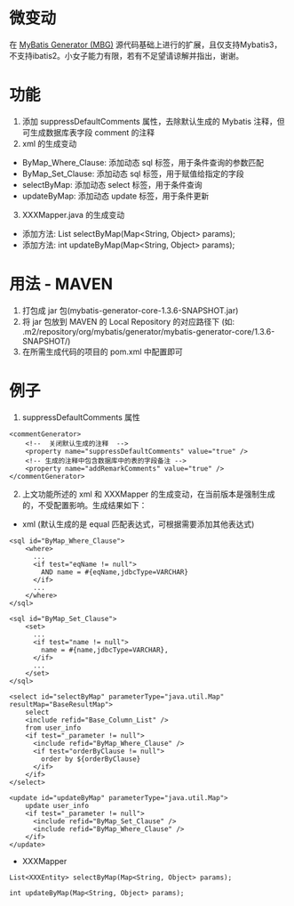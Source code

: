 # 微变动
在 [MyBatis Generator (MBG)](https://github.com/mybatis/generator) 源代码基础上进行的扩展，且仅支持Mybatis3，不支持ibatis2。小女子能力有限，若有不足望请谅解并指出，谢谢。

# 功能
1. 添加 suppressDefaultComments 属性，去除默认生成的 Mybatis 注释，但可生成数据库表字段 comment 的注释 
2. xml 的生成变动
* ByMap_Where_Clause: 添加动态 sql 标签，用于条件查询的参数匹配
* ByMap_Set_Clause: 添加动态 sql 标签，用于赋值给指定的字段
* selectByMap: 添加动态 select 标签，用于条件查询
* updateByMap: 添加动态 update 标签，用于条件更新

3. XXXMapper.java 的生成变动
* 添加方法: List<XXXEntity> selectByMap(Map<String, Object> params);
* 添加方法: int updateByMap(Map<String, Object> params);

# 用法 - MAVEN
1. 打包成 jar 包(mybatis-generator-core-1.3.6-SNAPSHOT.jar)
2. 将 jar 包放到 MAVEN 的 Local Repository 的对应路径下 (如: .m2/repository/org/mybatis/generator/mybatis-generator-core/1.3.6-SNAPSHOT/)
3. 在所需生成代码的项目的 pom.xml 中配置即可

# 例子
1. suppressDefaultComments 属性
```
<commentGenerator>
    <!--  关闭默认生成的注释  -->
    <property name="suppressDefaultComments" value="true" />
    <!-- 生成的注释中包含数据库中的表的字段备注 -->
    <property name="addRemarkComments" value="true" />
</commentGenerator>
```

2. 上文功能所述的 xml 和 XXXMapper 的生成变动，在当前版本是强制生成的，不受配置影响。生成结果如下：
* xml (默认生成的是 equal 匹配表达式，可根据需要添加其他表达式)

```
<sql id="ByMap_Where_Clause">
    <where>
      ...
      <if test="eqName != null">
        AND name = #{eqName,jdbcType=VARCHAR}
      </if>
      ...
    </where>
</sql>

<sql id="ByMap_Set_Clause">
    <set>
      ...
      <if test="name != null">
        name = #{name,jdbcType=VARCHAR},
      </if>
      ...
    </set>
</sql>

<select id="selectByMap" parameterType="java.util.Map" resultMap="BaseResultMap">
    select 
    <include refid="Base_Column_List" />
    from user_info
    <if test="_parameter != null">
      <include refid="ByMap_Where_Clause" />
      <if test="orderByClause != null">
        order by ${orderByClause}
      </if>
    </if>
</select>

<update id="updateByMap" parameterType="java.util.Map">
    update user_info
    <if test="_parameter != null">
      <include refid="ByMap_Set_Clause" />
      <include refid="ByMap_Where_Clause" />
    </if>
</update>
```
* XXXMapper

```
List<XXXEntity> selectByMap(Map<String, Object> params);

int updateByMap(Map<String, Object> params);
```
